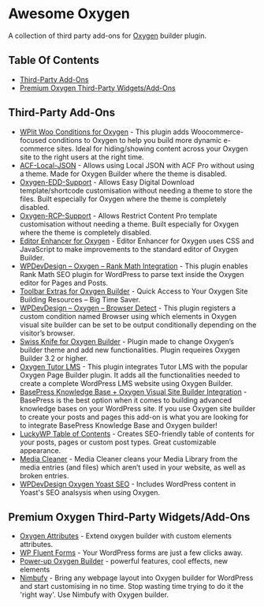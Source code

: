 # Awesome Oxygen
A collection of third party add-ons for [Oxygen](https://oxygenbuilder.com/) builder plugin.

## Table Of Contents
* [Third-Party Add-Ons](#third-party-add-ons)
* [Premium Oxygen Third-Party Widgets/Add-Ons](#premium-oxygen-third-party-widgetsadd-ons)

## Third-Party Add-Ons
* [WPlit Woo Conditions for Oxygen](https://wordpress.org/plugins/wplit-woo-conditions-for-oxygen/) - This plugin adds Woocommerce-focused conditions to Oxygen to help you build more dynamic e-commerce sites. Ideal for hiding/showing content across your Oxygen site to the right users at the right time.
* [ACF-Local-JSON](https://github.com/wplit/ACF-Local-JSON) - Allows using Local JSON with ACF Pro without using a theme. Made for Oxygen Builder where the theme is disabled.
* [Oxygen-EDD-Support](https://github.com/wplit/Oxygen-EDD-Support) - Allows Easy Digital Download template/shortcode customisation without needing a theme to store the files. Built especially for Oxygen where the theme is completely disabled.
* [Oxygen-RCP-Support](https://github.com/wplit/Oxygen-RCP-Support) - Allows Restrict Content Pro template customisation without needing a theme. Built especially for Oxygen where the theme is completely disabled.
* [Editor Enhancer for Oxygen](https://wordpress.org/plugins/editor-enhancer-for-oxygen/) - Editor Enhancer for Oxygen uses CSS and JavaScript to make improvements to the standard editor of Oxygen Builder.
* [WPDevDesign – Oxygen – Rank Math Integration](https://wordpress.org/plugins/wpdevdesign-rankmath-integration-for-oxygen/) - This plugin enables Rank Math SEO plugin for WordPress to parse text inside the Oxygen editor for Pages and Posts.
* [Toolbar Extras for Oxygen Builder](https://wordpress.org/plugins/toolbar-extras-oxygen/) - Quick Access to Your Oxygen Site Building Resources – Big Time Saver.
* [WPDevDesign – Oxygen – Browser Detect](https://wordpress.org/plugins/wpdevdesign-browser-detect-for-oxygen/) - This plugin registers a custom condition named Browser using which elements in Oxygen visual site builder can be set to be output conditionally depending on the visitor’s browser.
* [Swiss Knife for Oxygen Builder](https://wordpress.org/plugins/swiss-knife-for-oxygen-buider/) - Plugin made to change Oxygen’s builder theme and add new functionalities. Plugin requeires Oxygen Builder 3.2 or higher.
* [Oxygen Tutor LMS](https://wordpress.org/plugins/oxygen-tutor-lms/) - This plugin integrates Tutor LMS with the popular Oxygen Page Builder plugin. It adds all the functionalities needed to create a complete WordPress LMS website using Oxygen Builder.
* [BasePress Knowledge Base + Oxygen Visual Site Builder Integration](https://wordpress.org/plugins/basepress-oxygen-integration/) - BasePress is the best option when it comes to building advanced knowledge bases on your WordPress site.
If you use Oxygen site builder to create your posts and pages this add-on is what you are looking for to integrate BasePress Knowledge Base and Oxygen builder!
* [LuckyWP Table of Contents](https://wordpress.org/plugins/luckywp-table-of-contents/) - Creates SEO-friendly table of contents for your posts, pages or custom post types. Great customizable appearance.
* [Media Cleaner](https://wordpress.org/plugins/media-cleaner/) - Media Cleaner cleans your Media Library from the media entries (and files) which aren’t used in your website, as well as broken entries.
* [WPDevDesign Oxygen Yoast SEO](https://github.com/srikat/wpdevdesign-oxygen-yoast-seo) - Includes WordPress content in Yoast's SEO analsysis when using Oxygen.

## Premium Oxygen Third-Party Widgets/Add-Ons
* [Oxygen Attributes](https://www.erropix.com/products/oxygen-attributes/) - Extend oxygen builder with custom elements attributes.
* [WP Fluent Forms](https://wpmanageninja.com/wp-fluent-form/) - Your WordPress forms are just a few clicks away.
* [Power-up Oxygen Builder](https://oxypowerpack.com/) - powerful features, cool effects, new elements
* [Nimbufy](https://nimbufy.com/) - Bring any webpage layout into Oxygen builder for WordPress and start customising in no time. Stop wasting time trying to do it the 'right way'. Use Nimbufy with Oxygen builder.